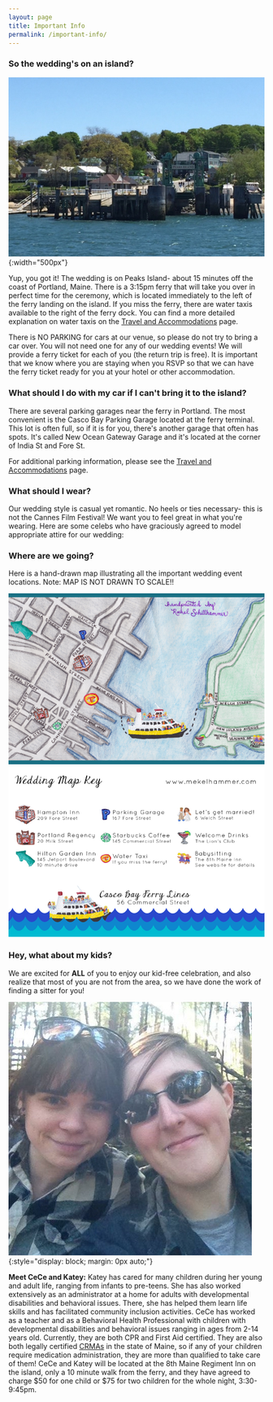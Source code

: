 ```yaml
---
layout: page
title: Important Info
permalink: /important-info/
---
```


### So the wedding's on an island?

![harbor view jones landing](/img/HarborViewJonesLanding.jpg){:width="500px"}

Yup, you got it! The wedding is on Peaks Island- about 15 minutes off the coast of Portland, Maine. There is a 3:15pm ferry that will take you over in perfect time for the ceremony, which is located immediately to the left of the ferry landing on the island. If you miss the ferry, there are water taxis available to the right of the ferry dock. You can find a more detailed explanation on water taxis on the [Travel and Accommodations](/travel-and-accomodations/) page. 

There is NO PARKING for cars at our venue, so please do not try to bring a car over. You will not need one for any of our wedding events! We will provide a ferry ticket for each of you (the return trip is free). It is important that we know where you are staying when you RSVP so that we can have the ferry ticket ready for you at your hotel or other accommodation. 


### What should I do with my car if I can't bring it to the island?

There are several parking garages near the ferry in Portland. The most convenient is the Casco Bay Parking Garage located at the ferry terminal. This lot is often full, so if it is for you, there's another garage that often has spots. It's called New Ocean Gateway Garage and it's located at the corner of India St and Fore St. 

For additional parking information, please see the [Travel and Accommodations](/travel-and-accomodations/) page. 


### What should I wear?

Our wedding style is casual yet romantic. No heels or ties necessary- this is not the Cannes Film Festival! We want you to feel great in what you're wearing. Here are some celebs who have graciously agreed to model appropriate attire for our wedding:

<div id="celeb-slideshow"> </div>


### Where are we going?

Here is a hand-drawn map illustrating all the important wedding event locations. Note: MAP IS NOT DRAWN TO SCALE!!  

![Map Front](/img/MapFront4x6.jpg)  
![Map Back](/img/MapBack4x6.jpg)

### Hey, what about my kids?

We are excited for **ALL** of you to enjoy our kid-free celebration, and also realize that most of you are not from the area, so we have done the work of finding a sitter for you! 

![babysitters](/img/CeCe-Katey.JPG){:style="display: block; margin: 0px auto;"}  

**Meet CeCe and Katey:** Katey has cared for many children during her young and adult life, ranging from infants to pre-teens. She has also worked extensively as an administrator at a home for adults with developmental disabilities and behavioral issues. There, she has helped them learn life skills and has facilitated community inclusion activities. CeCe has worked as a teacher and as a Behavioral Health Professional with children with developmental disabilities and behavioral issues ranging in ages from 2-14 years old. Currently, they are both CPR and First Aid certified. They are also both legally certified [CRMAs](https://gateway.maine.gov/dhhs-apps/assisted/crma_overview.asp/) in the state of Maine, so if any of your children require medication administration, they are more than qualified to take care of them! CeCe and Katey will be located at the 8th Maine Regiment Inn on the island, only a 10 minute walk from the ferry, and they have agreed to charge $50 for one child or $75 for two children for the whole night, 3:30-9:45pm. 
